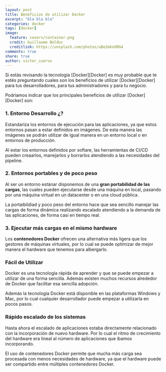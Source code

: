 ```yaml
---
layout: post
title: Beneficios de utilizar Docker
excerpt: "bla bla bla"
categories: docker
tags: [docker]
image:
  feature: covers/container.png
  credit: Guillaume Bolduc
  creditlink: https://unsplash.com/photos/uBe2mknURG4
comments: true
share: true
author: victor_cuervo
---
```


Si estás revisando la tecnología [Docker][Docker] es muy probable que te estés preguntando cuales son los beneficios de utilizar [Docker][Docker] para tus desarrolladores, para tus administradores y para tu negocio.

Podríamos indicar que los principales beneficios de utilizar [Docker][Docker] son:


### 1. Entorno Desarrollo ¿?

Estandariza los entornos de ejecución para las aplicaciones, ya que estos entornos pasan a estar definidos en imágenes. De esta manera las imágenes se podrán utilizar de igual manera en un entorno local o en entornos de producción.


Al estar los entornos definidos por softare, las herramientas de CI/CD pueden creaarlos, manejarlos y borrarlos atendiendo a las necesidades del pipeline.

### 2. Entornos portables y de poco peso

Al ser un entorno estánar disponemos de una **gran portabilidad de las cargas**, las cuales pueden ejecutarse desde una máquina en local, pasando por una máquina virtual en un datacenter o en una cloud pública.

La portaibildiad y poco peso del entorno hace que sea sencillo manejar las cargas de forma dinámica realizando escalado atendiendo a la demanda de las aplicaciones, de forma casi en tiempo real.

### 3. Ejecutar más cargas en el mismo hardware

Los **contenedores Docker** ofrecen una alternativa más ligera que los gestores de máquinas virtuales, por lo cual se puede optimizar de mejor manera el hardware que tenemos para albergarlo.



### Fácil de Utilizar
Docker es una tecnología rápida de aprender y que se puede empezar a utilizar de una forma sencilla. Además existen muchos recursos alrededor de Docker que facilitar esa sencilla adopción.

Además la tecnología Docker está disponible en las plataformas Windows y Mac, por lo cual cualquier desarrollador puede empezar a utilizarla en pocos pasos.

### Rápido escalado de los sistemas
Hasta ahora el escalado de aplicaciones estaba directamente relacionado con la incorporación de nuevo hardware. Por lo cual el ritmo de crecimiento del hardware era lineal al número de aplicaciones que ibamos incorporando.

El uso de contenedores Docker permite que mucha más carga sea procesada con menos necesidades de hardware, ya que el hardware puede ser compartido entre múltiples contenedores Docker.
